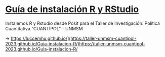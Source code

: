 # [Guía de instalación R y RStudio](https://luccemhu.github.io/](https://taller-unmsm-cuantipol-2023.github.io/Guia-instalacion-R/))

Instalemos R y Rstudio desde Posit para el Taller de Investigación: Política Cuantitativa “CUANTIPOL” - UNMSM

-> https://luccemhu.github.io/](https://taller-unmsm-cuantipol-2023.github.io/Guia-instalacion-R/)https://taller-unmsm-cuantipol-2023.github.io/Guia-instalacion-R/
